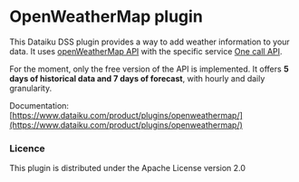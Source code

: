 # OpenWeatherMap plugin

This Dataiku DSS plugin provides a way to add weather information to your data. It uses
[openWeatherMap API](https://openweathermap.org/api) with the specific service [One call API](https://openweathermap.org/api/one-call-api).

For the moment, only the free version of the API is implemented. It offers **5 days of historical data and 7 days of forecast**,
with hourly and daily granularity.

Documentation:  [https://www.dataiku.com/product/plugins/openweathermap/](https://www.dataiku.com/product/plugins/openweathermap/)

### Licence
This plugin is distributed under the Apache License version 2.0
